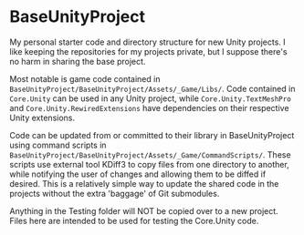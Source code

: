 # BaseUnityProject

My personal starter code and directory structure for new Unity projects.  I like keeping the repositories for my projects private, but I suppose there's no harm in sharing the base project.

Most notable is game code contained in `BaseUnityProject/BaseUnityProject/Assets/_Game/Libs/`.  Code contained in `Core.Unity` can be used in any Unity project, while `Core.Unity.TextMeshPro` and `Core.Unity.RewiredExtensions` have dependencies on their respective Unity extensions.

Code can be updated from or committed to their library in BaseUnityProject using command scripts in `BaseUnityProject/BaseUnityProject/Assets/_Game/CommandScripts/`.  These scripts use external tool KDiff3 to copy files from one directory to another, while notifying the user of changes and allowing them to be diffed if desired.  This is a relatively simple way to update the shared code in the projects without the extra 'baggage' of Git submodules.

Anything in the Testing folder will NOT be copied over to a new project.  Files here are intended to be used for testing the Core.Unity code.
